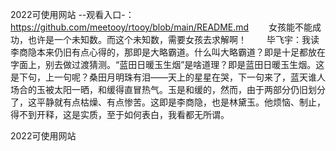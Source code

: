 2022可使用网站
--观看入口-：https://github.com/meetooy/rtooy/blob/main/README.md
　　女孩能不能成功，也许是一个未知数。而这个未知数，需要女孩去求解啊！
　　毕飞宇：我读李商隐本来仍旧有点心得的，那即是大略霸道。什么叫大略霸道？即是十足都放在字面上，别去做过渡猜测。“蓝田日暖玉生烟”是啥道理？即是蓝田日暖玉生烟。这是下句，上一句呢？桑田月明珠有泪——天上的星星在哭，下一句来了，蓝天谁人场合的玉被太阳一晒，和缓得直冒热气。玉是和缓的，然而，由于两部分仍旧划分了，这平静就有点枯燥、有点惨苦。这即是李商隐，也是林黛玉。他烦恼、制止，得不到开释，这是实质，至于如何表白，我看都无所谓。

2022可使用网站
